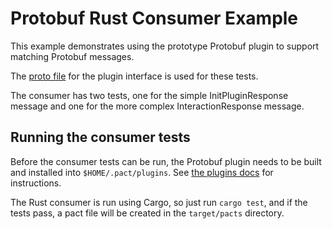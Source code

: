 # Protobuf Rust Consumer Example

This example demonstrates using the prototype Protobuf plugin to support matching Protobuf messages.

The [proto file](../../../interfaces/proto/plugin.proto) for the plugin interface is used for these tests.  

The consumer has two tests, one for the simple InitPluginResponse message and one for the more complex
InteractionResponse message.

## Running the consumer tests

Before the consumer tests can be run, the Protobuf plugin needs to be built and installed into `$HOME/.pact/plugins`.
See [the plugins docs](../../../plugins/protobuf/README.md) for instructions.

The Rust consumer is run using Cargo, so just run `cargo test`, and 
if the tests pass, a pact file will be created in the `target/pacts` directory.
